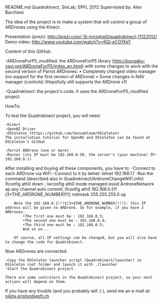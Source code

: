 README.md
Quadrokinect, SinLab, EPFL 2012
Supervisied by: Alex Barchiesi

The idea of the project is to make a system that will control a group of ARDrones using the Kinect.

Presentation (prezi): http://prezi.com/-5l-jnnzpha0/quadrokinect-11122012/
Demo video: http://www.youtube.com/watch?v=6Ql-eCO1XeY

Content of this GitHub:

-ARDroneForP5_modified: the ARDroneForP5 library (http://kougaku-navi.net/ARDroneForP5/index_en.html) with some changes to work with the second version of Parrot ARDrones:
	• Completely changed video manager (no support for the first version of ARDrone)
	• Some changes in NAV manager (controls) (Hopefully still supports the ARDrone v1)

-Quadrokinect: the project's code. It uses the ARDroneForP5_modified project.

HowTo:

To test the Quadrokinect project, you will need:

	-Kinect
	-OpenNI Driver
	-OSCeleton (https://github.com/Sensebloom/OSCeleton)
	The installation tutorial for OpenNI and OSCeleton can be found at OSCeleton's GitHub

	-Parrot ARDrone (one or more)
	-Router (its IP must be 192.168.0.50, the server's (your machine) IP: 192.168.0.1)

After installing and buying all these components, you have to:
	-Connect to each ARDrone via WiFi
	-Connect to it by telnet:
		telnet 192.168.1.1
	-Run the command (described also in Quadrokinect/ArdroneChangeWiFi.info)
		ifconfig ath0 down ; iwconfig ath0 mode managed essid ArdroneNetwork ap any channel auto commit; ifconfig ath0 192.168.0.{!!!$(3+$THE_ARDRONE_NUMBER)!!!} netmask 255.255.255.0 up

		Note the 192.168.0.{!!!$(3+$THE_ARDRONE_NUMBER)!!!}: this IP address will be given to ARDrone. So for example, if you have 3 ARDrones:
			•The first one must be : 192.168.0.3;
			•The second one must be : 192.168.0.4;
			•The third one must be : 192.168.0.5;
			And so on...

		Of course, all IP settings can be changed, but you will also have to change the code for Quadrokinect.

Now ARDrones are connected.

	-Copy the OSCeleton launcher script (Quadrokinect/launcher) in OSCeleton root folder and launch it with ./launcher
	-Start the Quadrokinect project.

	There are some controlers in the Quadrokinect project, so your next actions will depend on them.

If you have any trouble (and you probably will :) ), send me an e-mail at: nikita.grishin@epfl.ch
